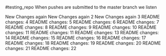 #testing_repo
When pushes are submitted to the master branch we listen

New Changes again
New Changes again 2
New Changes again 3
README changes: 4
README changes: 5
README changes: 6
README changes: 7
README changes: 8
README changes: 9
README changes: 10
README changes: 11
README changes: 11
README changes: 13
README changes: 14
README changes: 15
README changes: 16
README changes: 17
README changes: 18
README changes: 19
README changes: 20
README changes: 21
README changes: 22
